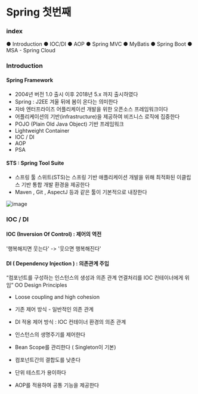 # Spring 첫번째

### index
● Introduction
● IOC/DI
● AOP
● Spring MVC 
● MyBatis 
● Spring Boot
● MSA - Spring Cloud


### Introduction

#### Spring Framework
- 2004년 버전 1.0 출시 이후 2018년 5.x 까지 출시하였다
- Spring : J2EE 겨울 뒤에 봄이 온다는 의미한다
- 자바 엔터프라이즈 어플리케이션 개발을 위한 오픈소스 프레임워크이다
- 어플리케이션의 기반(infrastructure)을 제공하여 비즈니스 로직에 집중한다
- POJO (Plain Old Java Object) 기반 프레임워크
- Lightweight Container
- IOC / DI
- AOP 
- PSA 

#### STS : Spring Tool Suite
- 스프링 툴 스위트(STS)는 스프링 기반 애플리케이션 개발을 위해 최적화된 이클립스 기반 통합 개발 환경을 제공한다
- Maven , Git , AspectJ 등과 같은 툴이 기본적으로 내장한다

![image](https://user-images.githubusercontent.com/92879043/142732595-066d2e7e-e92b-4ade-af74-71241bd3684c.png)



### IOC / DI
#### IOC (Inversion Of Control) : 제어의 역전
'행복해지면 웃는다' -> '웃으면 행복해진다'

#### DI ( Dependency Injection ) : 의존관계 주입
“컴포넌트를 구성하는 인스턴스의 생성과 의존 관계 연결처리를 IOC 컨테이너에게 위임”
 OO Design Principles
- Loose coupling and high cohesion


- 기존 제어 방식 - 일반적인 의존 관계 
- DI 적용 제어 방식 : IOC 컨테이너 환경의 의존 관계

- 인스턴스의 생명주기를 제어한다
- Bean Scope를 관리한다 ( Singleton이 기본)
- 컴포넌트간의 결합도를 낮춘다
- 단위 테스트가 용이하다
- AOP를 적용하여 공통 기능을 제공한다